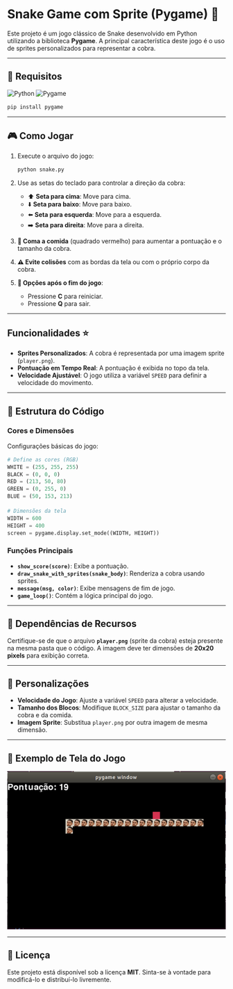 # Snake Game com Sprite (Pygame) 🐍

Este projeto é um jogo clássico de Snake desenvolvido em Python utilizando a biblioteca **Pygame**. A principal característica deste jogo é o uso de sprites personalizados para representar a cobra.

---

## 🔹 Requisitos 

![Python](https://img.shields.io/badge/Python-3.10-blue)  ![Pygame](https://img.shields.io/badge/Pygame-2.5.2-green?logo=python&logoColor=white)
```bash
pip install pygame
```

---

## 🎮 Como Jogar 

1. Execute o arquivo do jogo:

   ```bash
   python snake.py
   ```

2. Use as setas do teclado para controlar a direção da cobra:
   - ⬆️ **Seta para cima**: Move para cima.
   - ⬇️ **Seta para baixo**: Move para baixo.
   - ⬅️ **Seta para esquerda**: Move para a esquerda.
   - ➡️ **Seta para direita**: Move para a direita.

3. **🍖 Coma a comida** (quadrado vermelho) para aumentar a pontuação e o tamanho da cobra.

4. **⚠️ Evite colisões** com as bordas da tela ou com o próprio corpo da cobra.

5. **🔰 Opções após o fim do jogo**:
   - Pressione **C** para reiniciar.
   - Pressione **Q** para sair.

---

## Funcionalidades ⭐

- **Sprites Personalizados**: A cobra é representada por uma imagem sprite (`player.png`).
- **Pontuação em Tempo Real**: A pontuação é exibida no topo da tela.
- **Velocidade Ajustável**: O jogo utiliza a variável `SPEED` para definir a velocidade do movimento.

---

## 🧩 Estrutura do Código 

### Cores e Dimensões
Configurações básicas do jogo:

```python
# Define as cores (RGB)
WHITE = (255, 255, 255)
BLACK = (0, 0, 0)
RED = (213, 50, 80)
GREEN = (0, 255, 0)
BLUE = (50, 153, 213)

# Dimensões da tela
WIDTH = 600
HEIGHT = 400
screen = pygame.display.set_mode((WIDTH, HEIGHT))
```

### Funções Principais
- **`show_score(score)`**: Exibe a pontuação.
- **`draw_snake_with_sprites(snake_body)`**: Renderiza a cobra usando sprites.
- **`message(msg, color)`**: Exibe mensagens de fim de jogo.
- **`game_loop()`**: Contém a lógica principal do jogo.

---

## 📂 Dependências de Recursos 

Certifique-se de que o arquivo **`player.png`** (sprite da cobra) esteja presente na mesma pasta que o código. A imagem deve ter dimensões de **20x20 pixels** para exibição correta.

---

## 🔧 Personalizações 

- **Velocidade do Jogo**: Ajuste a variável `SPEED` para alterar a velocidade.
- **Tamanho dos Blocos**: Modifique `BLOCK_SIZE` para ajustar o tamanho da cobra e da comida.
- **Imagem Sprite**: Substitua `player.png` por outra imagem de mesma dimensão.

---

## 🎥 Exemplo de Tela do Jogo 

![📸 Captura de Tela](./images/screenshot.png)

---

## 📜 Licença 

Este projeto está disponível sob a licença **MIT**. Sinta-se à vontade para modificá-lo e distribuí-lo livremente.
